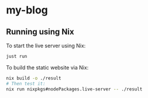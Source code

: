 # my-blog

## Running using Nix

To start the live server using Nix:

```sh
just run
```

To build the static website via Nix:

```sh
nix build -o ./result
# Then test it:
nix run nixpkgs#nodePackages.live-server -- ./result
```
